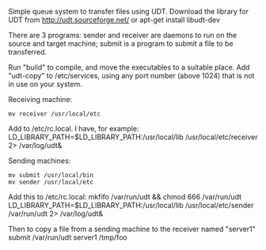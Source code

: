 Simple queue system to transfer files using UDT.
Download the library for UDT from http://udt.sourceforge.net/ or
	apt-get install libudt-dev

There are 3 programs:
	sender and receiver are daemons to run on the source and target machine;
	submit is a program to submit a file to be transferred.

Run "build" to compile, and move the executables to a suitable place.
Add "udt-copy" to /etc/services, using any port number (above 1024) that is not
in use on your system.

Receiving machine:

	mv receiver /usr/local/etc
Add to /etc/rc.local. I have, for example:
	LD_LIBRARY_PATH=$LD_LIBRARY_PATH:/usr/local/lib /usr/local/etc/receiver 2> /var/log/udt&

Sending machines:

	mv submit /usr/local/bin
	mv sender /usr/local/etc
Add this to /etc/rc.local:
	mkfifo /var/run/udt && chmod 666 /var/run/udt
	LD_LIBRARY_PATH=$LD_LIBRARY_PATH:/usr/local/lib /usr/local/etc/sender /var/run/udt 2> /var/log/udt&

Then to copy a file from a sending machine to the receiver named "server1"
	submit /var/run/udt server1 /tmp/foo
